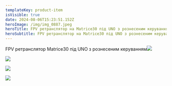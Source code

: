```yaml
---
templateKey: product-item
isVisible: true
date: 2024-08-06T15:23:51.152Z
heroImage: /img/img_0887.jpeg
heroTitle: FPV ретранслятор на Matrice30 під UNO з рознесеним керуванням
heroSubtitle: FPV ретранслятор на Matrice30 під UNO з рознесеним керуванням
---
```

FPV ретранслятор Matrice30 під UNO з рознесеним керуванням![](/img/img_0887.jpeg)

![](/img/img_0869.jpeg)

![](/img/img_0872.jpeg)

![](/img/img_0876.jpeg)